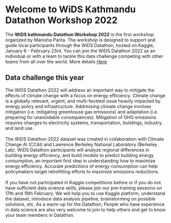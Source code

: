 # Welcome to WiDS Kathmandu Datathon Workshop 2022
The **WiDS kathmandu Datathon Workshop 2022** is the first workshop organized by Manisha Panta. 
The workshop is designed to support and guide local participants through the WiDS Datathon, hosted on Kaggle, January 6 - February 23rd. You can join the WiDS Datathon 2022 as an individual or with a team to tackle this data challenge competing with other teams from all over the world. More details [Here](https://www.widsconference.org/datathon.html) 

## Data challenge this year
The WiDS Datathon 2022 will address an important way to mitigate the effects of climate change with a focus on energy efficiency. Climate change is a globally relevant, urgent, and multi-faceted issue heavily impacted by energy policy and infrastructure. Addressing climate change involves mitigation (i.e. mitigating greenhouse gas emissions) and adaptation (i.e. preparing for unavoidable consequences). Mitigation of GHG emissions requires changes to electricity systems, transportation, buildings, industry, and land use. <br><br>
The WiDS Datathon 2022 dataset was created in collaboration with Climate Change AI (CCAI) and Lawrence Berkeley National Laboratory (Berkeley Lab). WiDS Datathon participants will analyze regional differences in building energy efficiency, and build models to predict building energy consumption, an important first step in understanding how to maximize energy efficiency. Accurate predictions of energy consumption can help policymakers target retrofitting efforts to maximize emissions reductions. <br><br>
If you have not participated in Kaggle competitions before or if you do not have sufficient data science skills, please join our pre-training sessions on 17th and 18th February. We will help you to use Kaggle platform, understand the dataset, introduce data analysis pipeline, brainstorming on possible solutions, etc. As a warm-up for the Datathon, People who have experience in data science are also very welcome to join to help others and get to know your team members in Datathon.

